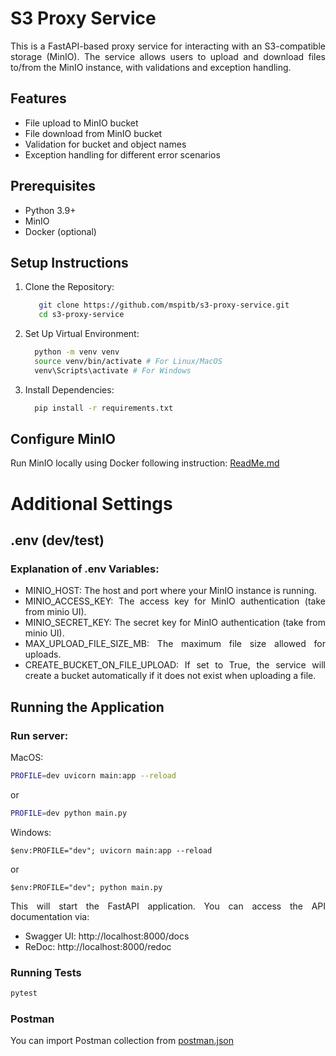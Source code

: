 # S3 Proxy Service

<div style="text-align:justify;max-width: 800px"> This is a FastAPI-based proxy service for interacting with an S3-compatible storage (MinIO). 
The service allows users to upload and download files to/from the MinIO instance, with validations and exception handling.

## Features

- File upload to MinIO bucket
- File download from MinIO bucket
- Validation for bucket and object names
- Exception handling for different error scenarios

## Prerequisites

- Python 3.9+
- MinIO
- Docker (optional)

## Setup Instructions

1. Clone the Repository:
    ```bash
       git clone https://github.com/mspitb/s3-proxy-service.git
       cd s3-proxy-service
    ```

2. Set Up Virtual Environment: </br>
    ```bash
      python -m venv venv
      source venv/bin/activate # For Linux/MacOS
      venv\Scripts\activate # For Windows
   ```

3. Install Dependencies: </br>
    ```bash
      pip install -r requirements.txt
   ```

## Configure MinIO

Run MinIO locally using Docker following instruction:
[ReadMe.md](infrastructure/docker/minio/ReadMe.md)


# Additional Settings

## .env (dev/test)

### Explanation of .env Variables:
- MINIO_HOST: The host and port where your MinIO instance is running.
- MINIO_ACCESS_KEY: The access key for MinIO authentication (take from minio UI).
- MINIO_SECRET_KEY: The secret key for MinIO authentication (take from minio UI).
- MAX_UPLOAD_FILE_SIZE_MB: The maximum file size allowed for uploads.
- CREATE_BUCKET_ON_FILE_UPLOAD: If set to True, the service will create a bucket automatically if it does not exist when
uploading a file.

## Running the Application

### Run server:
MacOS:
```bash
PROFILE=dev uvicorn main:app --reload
```
or
```bash
PROFILE=dev python main.py
```

Windows:
```commandline
$env:PROFILE="dev"; uvicorn main:app --reload
```
or
```commandline
$env:PROFILE="dev"; python main.py
```

This will start the FastAPI application. You can access the API documentation via:

- Swagger UI: http://localhost:8000/docs
- ReDoc: http://localhost:8000/redoc

### Running Tests

```bash
pytest
```

### Postman

You can import Postman collection from [postman.json](postman.json)

</div>

